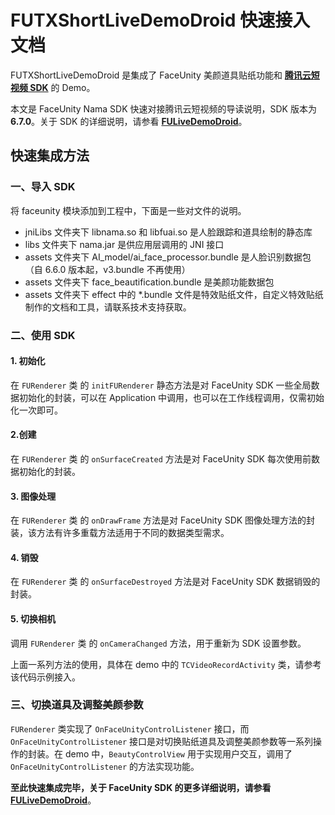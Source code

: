 # FUTXShortLiveDemoDroid 快速接入文档

FUTXShortLiveDemoDroid 是集成了 FaceUnity 美颜道具贴纸功能和 **[腾讯云短视频 SDK](https://cloud.tencent.com/document/product/584/9453)** 的 Demo。

本文是 FaceUnity Nama SDK 快速对接腾讯云短视频的导读说明，SDK 版本为 **6.7.0**。关于 SDK 的详细说明，请参看 **[FULiveDemoDroid](https://github.com/Faceunity/FULiveDemoDroid/)**。

## 快速集成方法

### 一、导入 SDK

将 faceunity  模块添加到工程中，下面是一些对文件的说明。

- jniLibs 文件夹下 libnama.so 和 libfuai.so 是人脸跟踪和道具绘制的静态库
- libs 文件夹下 nama.jar 是供应用层调用的 JNI 接口
- assets 文件夹下 AI_model/ai_face_processor.bundle 是人脸识别数据包（自 6.6.0 版本起，v3.bundle 不再使用）
- assets 文件夹下 face_beautification.bundle 是美颜功能数据包
- assets 文件夹下 effect 中的 \*.bundle 文件是特效贴纸文件，自定义特效贴纸制作的文档和工具，请联系技术支持获取。

### 二、使用 SDK

#### 1. 初始化

在 `FURenderer` 类 的  `initFURenderer` 静态方法是对 FaceUnity SDK 一些全局数据初始化的封装，可以在 Application 中调用，也可以在工作线程调用，仅需初始化一次即可。

#### 2.创建

在 `FURenderer` 类 的  `onSurfaceCreated` 方法是对 FaceUnity SDK 每次使用前数据初始化的封装。

#### 3. 图像处理

在 `FURenderer` 类 的  `onDrawFrame` 方法是对 FaceUnity SDK 图像处理方法的封装，该方法有许多重载方法适用于不同的数据类型需求。

#### 4. 销毁

在 `FURenderer` 类 的  `onSurfaceDestroyed` 方法是对 FaceUnity SDK 数据销毁的封装。

#### 5. 切换相机

调用 `FURenderer` 类 的  `onCameraChanged` 方法，用于重新为 SDK 设置参数。

上面一系列方法的使用，具体在 demo 中的 `TCVideoRecordActivity` 类，请参考该代码示例接入。

### 三、切换道具及调整美颜参数

`FURenderer` 类实现了 `OnFaceUnityControlListener` 接口，而 `OnFaceUnityControlListener` 接口是对切换贴纸道具及调整美颜参数等一系列操作的封装。在 demo 中，`BeautyControlView` 用于实现用户交互，调用了 `OnFaceUnityControlListener` 的方法实现功能。

**至此快速集成完毕，关于 FaceUnity SDK 的更多详细说明，请参看 [FULiveDemoDroid](https://github.com/Faceunity/FULiveDemoDroid/)**。